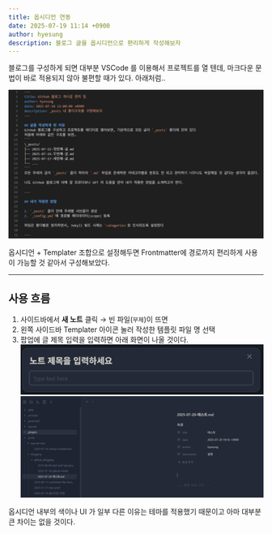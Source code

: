 ```yaml
---
title: 옵시디언 연동
date: 2025-07-19 11:14 +0900
author: hyesung
description: 블로그 글을 옵시디언으로 편리하게 작성해보자
---
```

블로그를 구성하게 되면 대부분 VSCode 를 이용해서 프로젝트를 열 텐데, 마크다운 문법이 바로 적용되지 않아 불편할 때가 있다. 아래처럼..

![](../../assets/img/VSCode_example.png)

옵시디언 + Templater 조합으로 설정해두면 Frontmatter에 경로까지 편리하게 사용이 가능할 것 같아서 구성해보았다.
 
---

## 사용 흐름

1. 사이드바에서 **새 노트** 클릭 → 빈 파일(`무제`)이 뜨면
2. 왼쪽 사이드바 Templater 아이콘 눌러 작성한 템플릿 파일 명 선택
3. 팝업에 글 제목 입력을 입력하면 아래 화면이 나올 것이다.
![](../../assets/img/write_filetitle_ex.png)![](../../assets/img/after_template.png)

옵시디언 내부의 색이나 UI 가 일부 다른 이유는 테마를 적용했기 때문이고 아마 대부분 큰 차이는 없을 것이다. 
